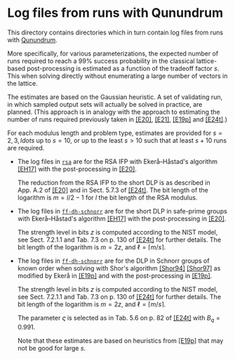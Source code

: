 # Log files from runs with Qunundrum
This directory contains directories which in turn contain log files from runs with [Qunundrum](https://github.com/ekera/qunundrum).

More specifically, for various parameterizations, the expected number of runs required to reach a $99\%$ success probability in the classical lattice-based post-processing is estimated as a function of the tradeoff factor $s$. This when solving directly without enumerating a large number of vectors in the lattice.

The estimates are based on the Gaussian heuristic.
A set of validating run, in which sampled output sets will actually be solved in practice, are planned.
(This approach is in analogy with the approach to estimating the number of runs required previously taken in [[E20]](https://doi.org/10.1007/s10623-020-00783-2), [[E21]](https://doi.org/10.1515/jmc-2020-0006), [[E19p]](https://doi.org/10.48550/arXiv.1905.09084) and [[E24t]](https://kth.diva-portal.org/smash/get/diva2:1902626/FULLTEXT01.pdf).)

For each modulus length and problem type, estimates are provided for $s = 2, 3, ldots$ up to $s = 10$, or up to the least $s > 10$ such that at least $s + 10$ runs are required.

- The log files in [<code>rsa</code>](rsa) are for the RSA IFP with Ekerå–Håstad's algorithm [[EH17]](https://doi.org/10.1007/978-3-319-59879-6_20) with the post-processing in [[E20]](https://doi.org/10.1007/s10623-020-00783-2).

   The reduction from the RSA IFP to the short DLP is as described in App. A.2 of [[E20]](https://doi.org/10.1007/s10623-020-00783-2) and in Sect. 5.7.3 of [[E24t]](https://kth.diva-portal.org/smash/get/diva2:1902626/FULLTEXT01.pdf).
   The bit length of the logarithm is $m = l/2 - 1$ for $l$ the bit length of the RSA modulus.

- The log files in [<code>ff-dh-schnorr</code>](ff-dh-short) are for the short DLP in safe-prime groups with Ekerå–Håstad's algorithm [[EH17]](https://doi.org/10.1007/978-3-319-59879-6_20) with the post-processing in [[E20]](https://doi.org/10.1007/s10623-020-00783-2).

   The strength level in bits $z$ is computed according to the NIST model, see Sect. 7.2.1.1 and Tab. 7.3 on p. 130 of [[E24t]](https://kth.diva-portal.org/smash/get/diva2:1902626/FULLTEXT01.pdf) for further details.
   The bit length of the logarithm is $m = 2z$, and $\ell = \lceil m / s \rceil$.

- The log files in [<code>ff-dh-schnorr</code>](ff-dh-schnorr) are for the DLP in Schnorr groups of known order when solving with Shor's algorithm [[Shor94]](https://doi.org/10.1109/SFCS.1994.365700) [[Shor97]](https://doi.org/10.1137/S0097539795293172) as modified by Ekerå in [[E19p]](https://doi.org/10.48550/arXiv.1905.09084) and with the post-processing in [[E19p]](https://doi.org/10.48550/arXiv.1905.09084).

   The strength level in bits $z$ is computed according to the NIST model, see Sect. 7.2.1.1 and Tab. 7.3 on p. 130 of [[E24t]](https://kth.diva-portal.org/smash/get/diva2:1902626/FULLTEXT01.pdf) for further details.
   The bit length of the logarithm is $m = 2z$, and $\ell = \lceil m / s \rceil$.

   The parameter $\varsigma$ is selected as in Tab. 5.6 on p. 82 of [[E24t]](https://kth.diva-portal.org/smash/get/diva2:1902626/FULLTEXT01.pdf) with $B_q = 0.991$.

   Note that these estimates are based on heuristics from [[E19p]](https://doi.org/10.48550/arXiv.1905.09084) that may not be good for large $s$.